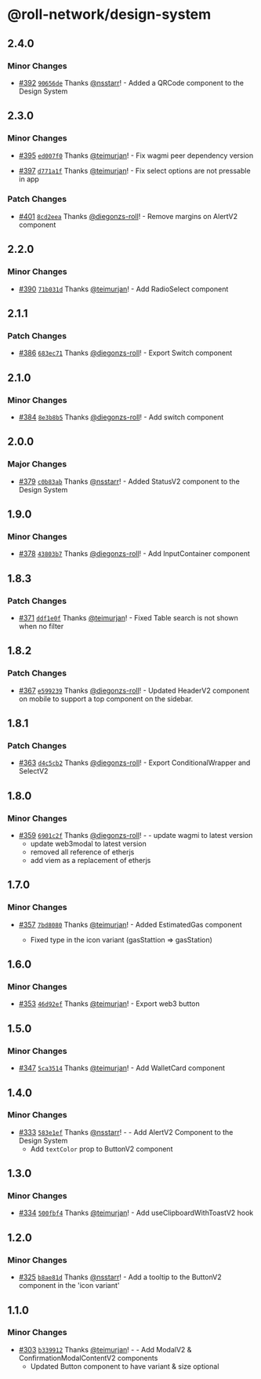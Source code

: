 # @roll-network/design-system

## 2.4.0

### Minor Changes

- [#392](https://github.com/roll-network/tryrolljs/pull/392) [`90656de`](https://github.com/roll-network/tryrolljs/commit/90656de8f96ced4d0f6ce77f69017028aa423100) Thanks [@nsstarr](https://github.com/nsstarr)! - Added a QRCode component to the Design System

## 2.3.0

### Minor Changes

- [#395](https://github.com/roll-network/tryrolljs/pull/395) [`ed007f0`](https://github.com/roll-network/tryrolljs/commit/ed007f02b072f667699d68850378d34ac5a9b613) Thanks [@teimurjan](https://github.com/teimurjan)! - Fix wagmi peer dependency version

- [#397](https://github.com/roll-network/tryrolljs/pull/397) [`d771a1f`](https://github.com/roll-network/tryrolljs/commit/d771a1fb71e98036d8e3584865e4149a0cfeba9c) Thanks [@teimurjan](https://github.com/teimurjan)! - Fix select options are not pressable in app

### Patch Changes

- [#401](https://github.com/roll-network/tryrolljs/pull/401) [`8cd2eea`](https://github.com/roll-network/tryrolljs/commit/8cd2eea3cb4ba835352c162f99558d7ea09d3b16) Thanks [@diegonzs-roll](https://github.com/diegonzs-roll)! - Remove margins on AlertV2 component

## 2.2.0

### Minor Changes

- [#390](https://github.com/roll-network/tryrolljs/pull/390) [`71b031d`](https://github.com/roll-network/tryrolljs/commit/71b031d949ccd747cd3efda8872b5663414d609f) Thanks [@teimurjan](https://github.com/teimurjan)! - Add RadioSelect component

## 2.1.1

### Patch Changes

- [#386](https://github.com/roll-network/tryrolljs/pull/386) [`683ec71`](https://github.com/roll-network/tryrolljs/commit/683ec719182acb7cea8bf9ef711ab5a9104e22df) Thanks [@diegonzs-roll](https://github.com/diegonzs-roll)! - Export Switch component

## 2.1.0

### Minor Changes

- [#384](https://github.com/roll-network/tryrolljs/pull/384) [`8e3b8b5`](https://github.com/roll-network/tryrolljs/commit/8e3b8b59eacd549e56dcd0a13f7d5e17ddde3a21) Thanks [@diegonzs-roll](https://github.com/diegonzs-roll)! - Add switch component

## 2.0.0

### Major Changes

- [#379](https://github.com/roll-network/tryrolljs/pull/379) [`c0b83ab`](https://github.com/roll-network/tryrolljs/commit/c0b83abdf3ad2b91671b22df5cf3b117169dd4a1) Thanks [@nsstarr](https://github.com/nsstarr)! - Added StatusV2 component to the Design System

## 1.9.0

### Minor Changes

- [#378](https://github.com/roll-network/tryrolljs/pull/378) [`43803b7`](https://github.com/roll-network/tryrolljs/commit/43803b7556d3cd034a82a7a85560f3c500b2f0ce) Thanks [@diegonzs-roll](https://github.com/diegonzs-roll)! - Add InputContainer component

## 1.8.3

### Patch Changes

- [#371](https://github.com/roll-network/tryrolljs/pull/371) [`ddf1e0f`](https://github.com/roll-network/tryrolljs/commit/ddf1e0f4889188cddbbb2f4435a9ad709d058802) Thanks [@teimurjan](https://github.com/teimurjan)! - Fixed Table search is not shown when no filter

## 1.8.2

### Patch Changes

- [#367](https://github.com/roll-network/tryrolljs/pull/367) [`e599239`](https://github.com/roll-network/tryrolljs/commit/e5992399c73bb0d7a0b0f3a5e1bdaba970aad459) Thanks [@diegonzs-roll](https://github.com/diegonzs-roll)! - Updated HeaderV2 component on mobile to support a top component on the sidebar.

## 1.8.1

### Patch Changes

- [#363](https://github.com/roll-network/tryrolljs/pull/363) [`d4c5cb2`](https://github.com/roll-network/tryrolljs/commit/d4c5cb20e386cf0e1a79629606ab00dfb592d91e) Thanks [@diegonzs-roll](https://github.com/diegonzs-roll)! - Export ConditionalWrapper and SelectV2

## 1.8.0

### Minor Changes

- [#359](https://github.com/roll-network/tryrolljs/pull/359) [`6901c2f`](https://github.com/roll-network/tryrolljs/commit/6901c2faef3e7f448bd2a32440550afaed5d58b4) Thanks [@diegonzs-roll](https://github.com/diegonzs-roll)! - - update wagmi to latest version
  - update web3modal to latest version
  - removed all reference of etherjs
  - add viem as a replacement of etherjs

## 1.7.0

### Minor Changes

- [#357](https://github.com/roll-network/tryrolljs/pull/357) [`7bd8080`](https://github.com/roll-network/tryrolljs/commit/7bd80809fc4b7eed425971ff0073f9906dc43fe1) Thanks [@teimurjan](https://github.com/teimurjan)! - Added EstimatedGas component

  - Fixed type in the icon variant (gasStattion => gasStation)

## 1.6.0

### Minor Changes

- [#353](https://github.com/roll-network/tryrolljs/pull/353) [`46d92ef`](https://github.com/roll-network/tryrolljs/commit/46d92efedd603da2f9c910d41b7c48a7d7fdec7b) Thanks [@teimurjan](https://github.com/teimurjan)! - Export web3 button

## 1.5.0

### Minor Changes

- [#347](https://github.com/roll-network/tryrolljs/pull/347) [`5ca3514`](https://github.com/roll-network/tryrolljs/commit/5ca351490801504860d77599ca2f91a664caf766) Thanks [@teimurjan](https://github.com/teimurjan)! - Add WalletCard component

## 1.4.0

### Minor Changes

- [#333](https://github.com/roll-network/tryrolljs/pull/333) [`583e1ef`](https://github.com/roll-network/tryrolljs/commit/583e1ef0cbb5f13a28d2c247fe8655e070d6c7fc) Thanks [@nsstarr](https://github.com/nsstarr)! - - Add AlertV2 Component to the Design System
  - Add `textColor` prop to ButtonV2 component

## 1.3.0

### Minor Changes

- [#334](https://github.com/roll-network/tryrolljs/pull/334) [`500fbf4`](https://github.com/roll-network/tryrolljs/commit/500fbf4cbca681a6ce5dc7b8f98b21b41278d0d9) Thanks [@teimurjan](https://github.com/teimurjan)! - Add useClipboardWithToastV2 hook

## 1.2.0

### Minor Changes

- [#325](https://github.com/roll-network/tryrolljs/pull/325) [`b8ae81d`](https://github.com/roll-network/tryrolljs/commit/b8ae81dcaeebcc83a827c24ecadcf017db4223bc) Thanks [@nsstarr](https://github.com/nsstarr)! - Add a tooltip to the ButtonV2 component in the 'icon variant'

## 1.1.0

### Minor Changes

- [#303](https://github.com/TuringAdvisoryGroup/tryrolljs/pull/303) [`b339912`](https://github.com/TuringAdvisoryGroup/tryrolljs/commit/b339912cae9113614aa078cc2fe7d0eaa87c7ee2) Thanks [@teimurjan](https://github.com/teimurjan)! - - Add ModalV2 & ConfirmationModalContentV2 components
  - Updated Button component to have variant & size optional
